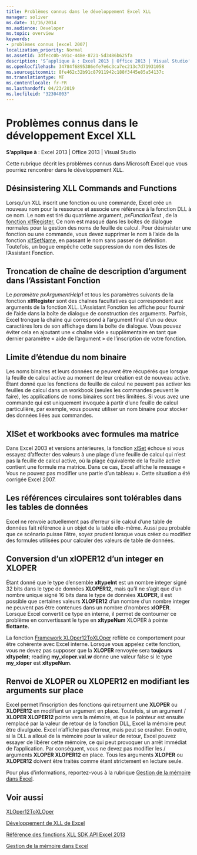 ```yaml
---
title: Problèmes connus dans le développement Excel XLL
manager: soliver
ms.date: 11/16/2014
ms.audience: Developer
ms.topic: overview
keywords:
- problèmes connus [excel 2007]
localization_priority: Normal
ms.assetid: 3dfecc0b-a91c-448e-8721-5d3486b625fa
description: 'S’applique à : Excel 2013 | Office 2013 | Visual Studio'
ms.openlocfilehash: 34784f6895386efe7e6c3ca7ec213c7d71931058
ms.sourcegitcommit: 8fe462c32b91c87911942c188f3445e85a54137c
ms.translationtype: MT
ms.contentlocale: fr-FR
ms.lasthandoff: 04/23/2019
ms.locfileid: "32304003"
---
```

# <a name="known-issues-in-excel-xll-development"></a>Problèmes connus dans le développement Excel XLL

 **S’applique à** : Excel 2013 | Office 2013 | Visual Studio 
  
Cette rubrique décrit les problèmes connus dans Microsoft Excel que vous pourriez rencontrer dans le développement XLL.
  
## <a name="unregistering-xll-commands-and-functions"></a>Désinsistering XLL Commands and Functions

Lorsqu’un XLL inscrit une fonction ou une commande, Excel crée un nouveau nom pour la ressource et associe une référence à la fonction DLL à ce nom. Le nom est tiré du quatrième argument, *pxFunctionText* , de la [fonction xlfRegister.](xlfregister-form-1.md) Ce nom est masqué dans les boîtes de dialogue normales pour la gestion des noms de feuille de calcul. Pour désinsister une fonction ou une commande, vous devez supprimer le nom à l’aide de la fonction [xlfSetName,](xlfsetname.md) en passant le nom sans passer de définition. Toutefois, un bogue empêche cette suppression du nom des listes de l’Assistant Fonction. 
  
## <a name="argument-description-string-truncation-in-the-function-wizard"></a>Troncation de chaîne de description d’argument dans l’Assistant Fonction

Le  *paramètre pxArgumentHelp1*  et tous les paramètres suivants de la fonction **xlfRegister** sont des chaînes facultatives qui correspondent aux arguments de la fonction XLL. L’Assistant Fonction les affiche pour fournir de l’aide dans la boîte de dialogue de construction des arguments. Parfois, Excel tronque la chaîne qui correspond à l’argument final d’un ou deux caractères lors de son affichage dans la boîte de dialogue. Vous pouvez éviter cela en ajoutant une « chaîne vide » supplémentaire en tant que dernier paramètre « aide de l’argument » de l’inscription de votre fonction.
  
## <a name="binary-name-scope-limitation"></a>Limite d’étendue du nom binaire

Les noms binaires et leurs données ne peuvent être récupérés que lorsque la feuille de calcul active au moment de leur création est de nouveau active. Étant donné que les fonctions de feuille de calcul ne peuvent pas activer les feuilles de calcul dans un workbook (seules les commandes peuvent le faire), les applications de noms binaires sont très limitées. Si vous avez une commande qui est uniquement invoquée à partir d’une feuille de calcul particulière, par exemple, vous pouvez utiliser un nom binaire pour stocker des données liées aux commandes.
  
## <a name="xlset-and-workbooks-with-array-formulas"></a>XlSet et workbooks avec formules ma matrice

Dans Excel 2003 et versions antérieures, la fonction [xlSet](xlset.md) échoue si vous essayez d’affecter des valeurs à une plage d’une feuille de calcul qui n’est pas la feuille de calcul active, où la plage équivalente de la feuille active contient une formule ma matrice. Dans ce cas, Excel affiche le message « Vous ne pouvez pas modifier une partie d’un tableau ». Cette situation a été corrigée Excel 2007. 
  
## <a name="circular-references-are-tolerated-in-data-tables"></a>Les références circulaires sont tolérables dans les tables de données

Excel ne renvoie actuellement pas d’erreur si le calcul d’une table de données fait référence à un objet de la table elle-même. Aussi peu probable que ce scénario puisse l’être, soyez prudent lorsque vous créez ou modifiez des formules utilisées pour calculer des valeurs de table de données.
  
## <a name="converting-an-integer-xloper12-to-an-xloper"></a>Conversion d’un xlOPER12 d’un integer en XLOPER

Étant donné que le type d’ensemble **xltypeInt** est un nombre integer signé 32 bits dans le type de données **XLOPER12,** mais qu’il ne s’agit que d’un nombre unique signé 16 bits dans le type de données **XLOPER,** il est possible que certaines valeurs **XLOPER12** d’un nombre d’un nombre integer ne peuvent pas être contenues dans un nombre d’nombres **xlOPER**. Lorsque Excel convertit ce type en interne, il permet de contourner ce problème en convertissant le type en **xltypeNum** XLOPER à pointe **flottante.**
  
La fonction [Framework XLOper12ToXLOper](xloper12toxloper.md) reflète ce comportement pour être cohérente avec Excel interne. Lorsque vous appelez cette fonction, vous ne devez pas supposer que la **XLOPER** renvoyée sera **toujours xltypeInt**; reading **my_xloper.val.w** donne une valeur false si le type **my_xloper** est **xltypeNum**.
  
## <a name="returning-xloper-or-xloper12-by-modifying-arguments-in-place"></a>Renvoi de XLOPER ou XLOPER12 en modifiant les arguments sur place

Excel permet l’inscription des fonctions qui retournent une **XLOPER** ou **XLOPER12** en modifiant un argument en place. Toutefois, si un argument /  **XLOPER XLOPER12** pointe vers la mémoire, et que le pointeur est ensuite remplacé par la valeur de retour de la fonction DLL, Excel la mémoire peut être divulguée. Excel n’affiche pas d’erreur, mais peut se crasher. En outre, si la DLL a alloué de la mémoire pour la valeur de retour, Excel pouvez essayer de libérer cette mémoire, ce qui peut provoquer un arrêt immédiat de l’application. Par conséquent, vous ne devez pas modifier les /  arguments **XLOPER XLOPER12** en place. Tous les arguments **XLOPER** ou **XLOPER12** doivent être traités comme étant strictement en lecture seule. 
  
Pour plus d’informations, reportez-vous à la rubrique [Gestion de la mémoire dans Excel](memory-management-in-excel.md).
  
## <a name="see-also"></a>Voir aussi



[XLOper12ToXLOper](xloper12toxloper.md)


[Développement de XLL de Excel](developing-excel-xlls.md)
  
[Référence des fonctions XLL SDK API Excel 2013](excel-xll-sdk-api-function-reference.md)
  
[Gestion de la mémoire dans Excel](memory-management-in-excel.md)

